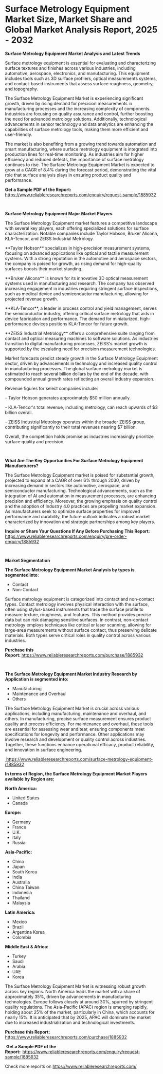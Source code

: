 <p><h1>Surface Metrology Equipment Market Size, Market Share and Global Market Analysis Report, 2025 - 2032</h1></p><p><strong>Surface Metrology Equipment Market Analysis and Latest Trends</strong></p>
<p><p>Surface metrology equipment is essential for evaluating and characterizing surface textures and finishes across various industries, including automotive, aerospace, electronics, and manufacturing. This equipment includes tools such as 3D surface profilers, optical measurements systems, and contact-based instruments that assess surface roughness, geometry, and topography.</p><p>The Surface Metrology Equipment Market is experiencing significant growth, driven by rising demand for precision measurements in manufacturing processes and the increasing complexity of components. Industries are focusing on quality assurance and control, further boosting the need for advanced metrology solutions. Additionally, technological advancements in sensor technology and data analytics are enhancing the capabilities of surface metrology tools, making them more efficient and user-friendly.</p><p>The market is also benefiting from a growing trend towards automation and smart manufacturing, where surface metrology equipment is integrated into production lines for real-time monitoring. As industries aim for higher efficiency and reduced defects, the importance of surface metrology continues to rise. The Surface Metrology Equipment Market is expected to grow at a CAGR of 8.4% during the forecast period, demonstrating the vital role that surface analysis plays in ensuring product quality and performance.</p></p>
<p><strong>Get a Sample PDF of the Report:&nbsp;</strong> <a href="https://www.reliableresearchreports.com/enquiry/request-sample/1885932?utm_campaign=2279&utm_medium=2&utm_source=Github&utm_content=ia&utm_term=11042025&utm_id=surface-metrology-equipment">https://www.reliableresearchreports.com/enquiry/request-sample/1885932</a></p>
<p>&nbsp;</p>
<p><strong>Surface Metrology Equipment Major Market Players</strong></p>
<p><p>The Surface Metrology Equipment market features a competitive landscape with several key players, each offering specialized solutions for surface characterization. Notable companies include Taylor Hobson, Bruker Alicona, KLA-Tencor, and ZEISS Industrial Metrology.</p><p>**Taylor Hobson** specializes in high-precision measurement systems, focusing on advanced applications like optical and tactile measurement systems. With a strong reputation in the automotive and aerospace sectors, the company is poised for growth, as rising demand for high-quality surfaces boosts their market standing.</p><p>**Bruker Alicona** is known for its innovative 3D optical measurement systems used in manufacturing and research. The company has observed increasing engagement in industries requiring stringent surface inspections, such as medical device and semiconductor manufacturing, allowing for projected revenue growth.</p><p>**KLA-Tencor**, a leader in process control and yield management, serves the semiconductor industry, offering critical surface metrology that aids in device fabrication and performance. The demand for miniaturized, high-performance devices positions KLA-Tencor for future growth.</p><p>**ZEISS Industrial Metrology** offers a comprehensive suite ranging from contact and optical measuring machines to software solutions. As industries transition to digital manufacturing processes, ZEISS's market growth is supported by the escalating need for precision measurement technologies.</p><p>Market forecasts predict steady growth in the Surface Metrology Equipment sector, driven by advancements in technology and increased quality control in manufacturing processes. The global surface metrology market is estimated to reach several billion dollars by the end of the decade, with compounded annual growth rates reflecting an overall industry expansion.</p><p>Revenue figures for select companies include:</p><p>- Taylor Hobson generates approximately $50 million annually.</p><p>- KLA-Tencor's total revenue, including metrology, can reach upwards of $3 billion overall.</p><p>- ZEISS Industrial Metrology operates within the broader ZEISS group, contributing significantly to their total revenues nearing $7 billion. </p><p>Overall, the competition holds promise as industries increasingly prioritize surface quality and precision.</p></p>
<p>&nbsp;</p>
<p><strong>What Are The Key Opportunities For Surface Metrology Equipment Manufacturers?</strong></p>
<p><p>The Surface Metrology Equipment market is poised for substantial growth, projected to expand at a CAGR of over 6% through 2030, driven by increasing demand in sectors like automotive, aerospace, and semiconductor manufacturing. Technological advancements, such as the integration of AI and automation in measurement processes, are enhancing precision and efficiency. Moreover, the growing emphasis on quality control and the adoption of Industry 4.0 practices are propelling market expansion. As manufacturers seek to optimize surface properties for improved performance and durability, the future outlook indicates a robust market characterized by innovation and strategic partnerships among key players.</p></p>
<p><strong>Inquire or Share Your Questions If Any Before Purchasing This Report:</strong> <a href="https://www.reliableresearchreports.com/enquiry/pre-order-enquiry/1885932?utm_campaign=2279&utm_medium=2&utm_source=Github&utm_content=ia&utm_term=11042025&utm_id=surface-metrology-equipment">https://www.reliableresearchreports.com/enquiry/pre-order-enquiry/1885932</a></p>
<p>&nbsp;</p>
<p><strong>Market Segmentation</strong></p>
<p><strong>The Surface Metrology Equipment Market Analysis by types is segmented into:</strong></p>
<p><ul><li>Contact</li><li>Non-Contact</li></ul></p>
<p><p>Surface metrology equipment is categorized into contact and non-contact types. Contact metrology involves physical interaction with the surface, often using stylus-based instruments that trace the surface profile to measure texture, roughness, and features. This method provides precise data but can risk damaging sensitive surfaces. In contrast, non-contact metrology employs techniques like optical or laser scanning, allowing for large-area measurements without surface contact, thus preserving delicate materials. Both types serve critical roles in quality control across various industries.</p></p>
<p><strong>Purchase this Report:&nbsp;</strong><a href="https://www.reliableresearchreports.com/purchase/1885932?utm_campaign=2279&utm_medium=2&utm_source=Github&utm_content=ia&utm_term=11042025&utm_id=surface-metrology-equipment">https://www.reliableresearchreports.com/purchase/1885932</a></p>
<p>&nbsp;</p>
<p><strong>The Surface Metrology Equipment Market Industry Research by Application is segmented into:</strong></p>
<p><ul><li>Manufacturing</li><li>Maintenance and Overhaul</li><li>Others</li></ul></p>
<p><p>The Surface Metrology Equipment Market is crucial across various applications, including manufacturing, maintenance and overhaul, and others. In manufacturing, precise surface measurement ensures product quality and process efficiency. For maintenance and overhaul, these tools are essential for assessing wear and tear, ensuring components meet specifications for longevity and performance. Other applications may involve research and development or quality control across industries. Together, these functions enhance operational efficacy, product reliability, and innovation in surface engineering.</p></p>
<p><a href="https://www.reliableresearchreports.com/surface-metrology-equipment-r1885932?utm_campaign=2279&utm_medium=2&utm_source=Github&utm_content=ia&utm_term=11042025&utm_id=surface-metrology-equipment">&nbsp;https://www.reliableresearchreports.com/surface-metrology-equipment-r1885932</a></p>
<p><strong>In terms of Region, the Surface Metrology Equipment Market Players available by Region are:</strong></p>
<p>
    <p> <strong> North America: </strong>
        <ul>
            <li>United States</li>
            <li>Canada</li>
        </ul>
        </p> 
    <p> <strong> Europe: </strong>
        <ul>
            <li>Germany</li>
            <li>France</li>
            <li>U.K.</li>
            <li>Italy</li>
            <li>Russia</li>
        </ul>
        </p> 
    <p> <strong> Asia-Pacific: </strong>
        <ul>
            <li>China</li>
            <li>Japan</li>
            <li>South Korea</li>
            <li>India</li>
            <li>Australia</li>
            <li>China Taiwan</li>
            <li>Indonesia</li>
            <li>Thailand</li>
            <li>Malaysia</li>
        </ul>
        </p> 
    <p> <strong> Latin America: </strong>
        <ul>
            <li>Mexico</li>
            <li>Brazil</li>
            <li>Argentina Korea</li>
            <li>Colombia</li>
        </ul>
        </p> 
    <p> <strong> Middle East & Africa: </strong>
        <ul>
            <li>Turkey</li>
            <li>Saudi</li>
            <li>Arabia</li>
            <li>UAE</li>
            <li>Korea</li>
        </ul>
    </p>
    </p>
<p><p>The Surface Metrology Equipment Market is witnessing robust growth across key regions. North America leads the market with a share of approximately 35%, driven by advancements in manufacturing technologies. Europe follows closely at around 30%, spurred by stringent quality regulations. The Asia-Pacific (APAC) region is emerging rapidly, holding about 25% of the market, particularly in China, which accounts for nearly 15%. It is anticipated that by 2025, APAC will dominate the market due to increased industrialization and technological investments.</p></p>
<p><strong>Purchase this Report: </strong><a href="https://www.reliableresearchreports.com/purchase/1885932?utm_campaign=2279&utm_medium=2&utm_source=Github&utm_content=ia&utm_term=11042025&utm_id=surface-metrology-equipment">https://www.reliableresearchreports.com/purchase/1885932</a></p>
<p>&nbsp;<strong>Get a Sample PDF of the Report:&nbsp;&nbsp;</strong><a href="https://www.reliableresearchreports.com/enquiry/request-sample/1885932?utm_campaign=2279&utm_medium=2&utm_source=Github&utm_content=ia&utm_term=11042025&utm_id=surface-metrology-equipment">https://www.reliableresearchreports.com/enquiry/request-sample/1885932</a></p>
<p><strong></strong></p>
<p>Check more reports on <a href="https://www.reliableresearchreports.com/?utm_campaign=2279&utm_medium=2&utm_source=Github&utm_content=ia&utm_term=11042025&utm_id=surface-metrology-equipment">https://www.reliableresearchreports.com/</a></p>